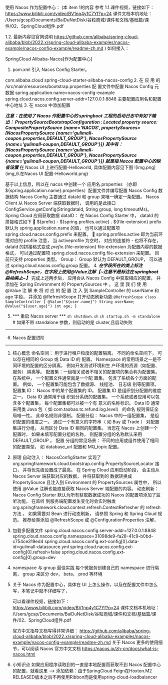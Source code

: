 使用 Nacos 作为配置中心：
   (本 item 1的内容 参考 
   1.1.课件视频，链接如下：
   https://www.bilibili.com/video/BV1np4y1C7Yf?p=24
   课件文档本机地址：
   /Users/gcsp/Documents/BaiDuNetDisk/谷粒商城/课件和文档/基础篇/课件/02、SpringCloud组件.pdf

   1.2. 最新内容见官网说明
   https://github.com/alibaba/spring-cloud-alibaba/blob/2022.x/spring-cloud-alibaba-examples/nacos-example/nacos-config-example/readme-zh.md
   )
 如何接入： 

SpringCloud Alibaba-Nacos[作为配置中心]
1. pom.xml 引入 Nacos Config Starter。
<dependency>
<groupId>com.alibaba.cloud</groupId>
<artifactId>spring-cloud-starter-alibaba-nacos-config</artifactId>
</dependency>
2. 在 应 用 的 /src/main/resources/bootstrap.properties 配
置文件中配置 Nacos Config 元数据
spring.application.name=nacos-config-example
spring.cloud.nacos.config.server-addr=127.0.0.1:8848
主要配置应用名和配置中心地址
3. 在 nacos 中添加配置


***注意：在使用了 Nacos 作配置中心的 springboot 工程的启动日志中有如下输出：
PropertySourceBootstrapConfiguration : Located property source: CompositePropertySource {name='NACOS', propertySources=[NacosPropertySource {name='gulimall-coupon.properties,DEFAULT_GROUP'}, NacosPropertySource {name='gulimall-coupon,DEFAULT_GROUP'}]}
其中有：
[NacosPropertySource {name='gulimall-coupon.properties,DEFAULT_GROUP'}, NacosPropertySource {name='gulimall-coupon,DEFAULT_GROUP'}]}
就是指 Nacos 配置中心的缺省设置***
在 Nacos UI 上进行配置-Helloworld, 具体配置内容见下图
![img.png](img_6.在Nacos UI 配置-Helloworld.png)

基于以上信息，所以在 nacos 中创建一个 应用名.properties （亦即 ${spring.application.name}.properties）配置文件并编写配置
Nacos Config 数据结构
Nacos Config 主要通过 dataId 和 group 来唯一确定一条配置。
Nacos Client 从 Nacos Server 端获取数据时， 调用的是此接口 ConfigService.getConfig(StringdataId, String group, long timeoutMs)。
Spring Cloud 应用获取数据
dataID：
在 Nacos Config Starter 中， dataId 的拼接格式如下
 ${prefix} - ${spring.profiles.active} . ${file-extension} prefix 默认为 spring.application.name
的值， 也可以通过配置项 spring.cloud.nacos.config.prefix 来配置。
 spring.profiles.active 即为当前环境对应的 profile
注意， 当 activeprofile 为空时， 对应的连接符 - 也将不存在， dataId 的拼接格式变成
${prefix}.${file-extension}
file-extension 为配置内容的数据格式， 可以通过配置项
spring.cloud.nacos.config.file-extension 来配置。 目前只支持 properties 类型。
Group：
Group 默认为 DEFAULT_GROUP， 可以通过 spring.cloud.nacos.config.group 配置。
4. ***在字段所在的类上标注@RefreshScope，在字段上使用@Value注解【~~~注意不是标注在 springboot 启动类上~~~】***
完成上述两步后， 应用会从 Nacos Config 中获取相应的配置， 并添加在 Spring Environment
的 PropertySources 中 。 这 里 我 们 使 用 @Value 注 解 来 将 对 应 的 配 置 注 入 到
SampleController 的 userName 和 age 字段， 并添加 @RefreshScope 打开动态刷新功能
`
@RefreshScope
class SampleController {
@Value("${user.name}")
String userName;
@Value("${user.age}")
int age;
} 
`

5. *** 重启 Nacos server ***
   `sh shutdown.sh`
   `sh startup.sh -m standalone` # 如果不带 standalone 参数，则启动的是 cluster,且启动失败
---
6. Nacos 配置进阶
---
1. 核心概念
命名空间：
用于进行租户粒度的配置隔离。 不同的命名空间下， 可以存在相同的 Group 或 Data ID 的
配置。 Namespace 的常用场景之一是不同环境的配置的区分隔离， 例如开发测试环境和生
产环境的资源（如配置、 服务） 隔离等。
配置集：一组相关或者不相关的配置项的集合称为配置集。 在系统中， 一个配置文件通常就是一个配
置集， 包含了系统各个方面的配置。 例如， 一个配置集可能包含了数据源、 线程池、 日志级
别等配置项。
配置集 ID：
Nacos 中的某个配置集的 ID。 配置集 ID 是组织划分配置的维度之一。 Data ID 通常用于组
织划分系统的配置集。 一个系统或者应用可以包含多个配置集， 每个配置集都可以被一个有
意义的名称标识。 Data ID 通常采用类 Java 包（ 如 com.taobao.tc.refund.log.level） 的命名
规则保证全局唯一性。 此命名规则非强制。
配置分组：
Nacos 中的一组配置集， 是组织配置的维度之一。 通过一个有意义的字符串（ 如 Buy 或
Trade ） 对配置集进行分组， 从而区分 Data ID 相同的配置集。 当您在 Nacos 上创建一个
配置时， 如果未填写配置分组的名称， 则配置分组的名称默认采用 DEFAULT_GROUP 。 配置
分组的常见场景： 不同的应用或组件使用了相同的配置类型， 如 database_url 配置和
MQ_topic 配置。
2. 原理
自动注入：
NacosConfigStarter 实现了 org.springframework.cloud.bootstrap.config.PropertySourceLocator
接口， 并将优先级设置成了最高。
在 Spring Cloud 应用启动阶段， 会主动从 Nacos Server 端获取对应的数据， 并将获取到的
数据转换成 PropertySource 且注入到 Environment 的 PropertySources 属性中， 所以使用
@Value 注解也能直接获取 Nacos Server 端配置的内容。
动态刷新：
Nacos Config Starter 默认为所有获取数据成功的 Nacos 的配置项添加了监听功能， 在监听
到服务端配置发生变化时会实时触发
org.springframework.cloud.context.refresh.ContextRefresher 的 refresh 方法 。
如果需要对 Bean 进行动态刷新， 请参照 Spring 和 Spring Cloud 规范。 推荐给类添加
@RefreshScope 或 @ConfigurationProperties 注解，
3. 加载多配置文件
spring.cloud.nacos.config.server-addr=127.0.0.1:8848
spring.cloud.nacos.config.namespace=31098de9-fa28-41c9-b0bd-c754ce319ed4
spring.cloud.nacos.config.ext-config[0].data-id=gulimall-datasource.yml
spring.cloud.nacos.config.ext-config[0].refresh=false
spring.cloud.nacos.config.ext-config[0].group=dev
4. namespace 与 group 最佳实践
每个微服务创建自己的 namespace 进行隔离， group 来区分 dev， beta， prod 等环境








3. 关于 Nacos 作为配置中心，具体在 UI 上怎么操作，以及在配置文件中怎么写，本笔记中就不详细写了，

   可以看课件视频，链接如下：
   https://www.bilibili.com/video/BV1np4y1C7Yf?p=24
   课件文档本机地址：
   /Users/gcsp/Documents/BaiDuNetDisk/谷粒商城/课件和文档/基础篇/课件/02、SpringCloud组件.pdf

   官方中文指导文档写得非常详细：
   https://github.com/alibaba/spring-cloud-alibaba/blob/2022.x/spring-cloud-alibaba-examples/nacos-example/nacos-config-example/readme-zh.md
   关于 Nacos 更多的使用细节，可以阅读 Nacos 官方中文文档
   https://nacos.io/zh-cn/docs/what-is-nacos.html

5. 小知识点
如果应用程序读取到的一直是本地配置而获取不到 Nacos 配置中心的配置，就看这里 -->
添加依赖：由于SpringCloud Feign在Hoxton.M2 RELEASED版本之后不再使用Ribbon而是使用spring-cloud-loadbalancer